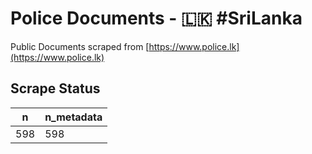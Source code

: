 # Police Documents - 🇱🇰 #SriLanka

Public Documents scraped from [https://www.police.lk](https://www.police.lk)

## Scrape Status

n | n_metadata
----|----
598 | 598

